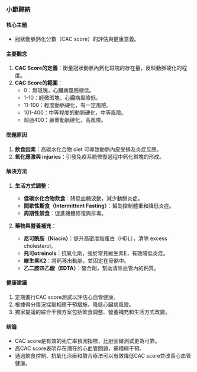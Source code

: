 ### 小節歸納

#### 核心主題
- 冠狀動脈鈣化分數（CAC score）的評估與健康意義。

#### 主要觀念
1. **CAC Score的定義**：衡量冠狀動脈內鈣化斑塊的存在量，反映動脈硬化的程度。
2. **CAC Score的範圍**：
   - 0：無斑塊，心臟病風險極低。
   - 1-10：輕微斑塊，心臟病風險低。
   - 11-100：輕度動脈硬化，有一定風險。
   - 101-400：中等程度的動脈硬化，中等風險。
   - 超過400：嚴重動脈硬化，高風險。

#### 問題原因
1. **飲食因素**：高碳水化合物 diet 可導致動脈內皮受損及炎症反應。
2. **氧化應激與 injuries**：引發免疫系統修復過程中鈣化斑塊的形成。

#### 解決方法
1. **生活方式調整**：
   - **低碳水化合物飲食**：降低血糖波動，減少動脈炎症。
   - **間歇性斷食（Intermittent Fasting）**：幫助控制體重和降低炎症。
   - **周期性禁食**：促進機體修復與排毒。

2. **藥物與營養補充**：
   - **尼可酰胺（Niacin）**：提升高密度脂蛋白（HDL），清除 excess cholesterol。
   - **托可otreinols**：抗氧化劑，強於常見維生素E，有效降低炎症。
   - **維生素K2**：將鈣移出動脈，並固定在骨骼中。
   - **乙二胺四乙酸（EDTA）**：螯合劑，幫助清除血管內的鈣質。

#### 健康建議
1. 定期進行CAC score測試以評估心血管健康。
2. 根據得分情況採取相應干預措施，降低心臟病風險。
3. 獨家提議的綜合干預方案包括飲食調整、營養補充和生活方式改變。

#### 结論
- CAC score是有效的死亡率預測指標，比胆固爾測試更為可靠。
- 高CAC score表明存在潛在的心血管問題，需積極干預。
- 通過飲食控制、抗氧化治療和螯合療法可以有效降低CAC score並改善心血管健康。